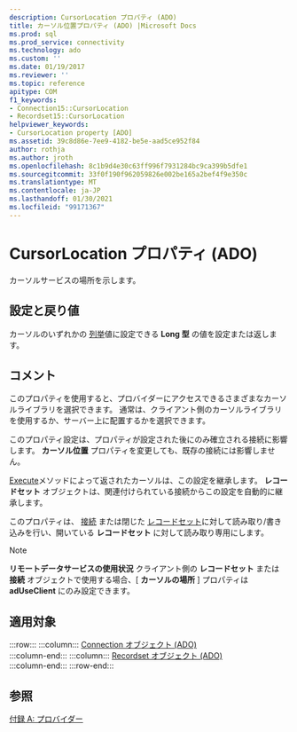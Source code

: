 ```yaml
---
description: CursorLocation プロパティ (ADO)
title: カーソル位置プロパティ (ADO) |Microsoft Docs
ms.prod: sql
ms.prod_service: connectivity
ms.technology: ado
ms.custom: ''
ms.date: 01/19/2017
ms.reviewer: ''
ms.topic: reference
apitype: COM
f1_keywords:
- Connection15::CursorLocation
- Recordset15::CursorLocation
helpviewer_keywords:
- CursorLocation property [ADO]
ms.assetid: 39c8d86e-7ee9-4182-be5e-aad5ce952f84
author: rothja
ms.author: jroth
ms.openlocfilehash: 8c1b9d4e30c63ff996f7931284bc9ca399b5dfe1
ms.sourcegitcommit: 33f0f190f962059826e002be165a2bef4f9e350c
ms.translationtype: MT
ms.contentlocale: ja-JP
ms.lasthandoff: 01/30/2021
ms.locfileid: "99171367"
---
```

# <a name="cursorlocation-property-ado"></a>CursorLocation プロパティ (ADO)
カーソルサービスの場所を示します。  
  
## <a name="settings-and-return-values"></a>設定と戻り値  
 カーソルのいずれかの [列挙](./cursorlocationenum.md)値に設定できる **Long 型** の値を設定または返します。  
  
## <a name="remarks"></a>コメント  
 このプロパティを使用すると、プロバイダーにアクセスできるさまざまなカーソルライブラリを選択できます。 通常は、クライアント側のカーソルライブラリを使用するか、サーバー上に配置するかを選択できます。  
  
 このプロパティ設定は、プロパティが設定された後にのみ確立される接続に影響します。 **カーソル位置** プロパティを変更しても、既存の接続には影響しません。  
  
 [Execute](./execute-method-ado-connection.md)メソッドによって返されたカーソルは、この設定を継承します。 **レコードセット** オブジェクトは、関連付けられている接続からこの設定を自動的に継承します。  
  
 このプロパティは、 [接続](./connection-object-ado.md) または閉じた [レコードセット](./recordset-object-ado.md)に対して読み取り/書き込みを行い、開いている **レコードセット** に対して読み取り専用にします。  
  
> [!NOTE]
>  **リモートデータサービスの使用状況** クライアント側の **レコードセット** または **接続** オブジェクトで使用する場合、[ **カーソルの場所** ] プロパティは **adUseClient** にのみ設定できます。  
  
## <a name="applies-to"></a>適用対象  

:::row:::
    :::column:::
        [Connection オブジェクト (ADO)](./connection-object-ado.md)  
    :::column-end:::
    :::column:::
        [Recordset オブジェクト (ADO)](./recordset-object-ado.md)  
    :::column-end:::
:::row-end:::

## <a name="see-also"></a>参照  
 [付録 A: プロバイダー](../../guide/appendixes/appendix-a-providers.md)